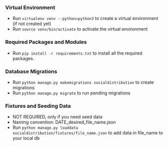 ### Virtual Environment
- Run `virtualenv venv --python=python3` to create a virtual environment (if not created yet)
- Run `source venv/bin/activate` to activate the virtual environment

### Required Packages and Modules
- Run `pip install -r requirements.txt` to install all the required packages.

### Database Migrations
- Run `python manage.py makemigrations socialdistribution` to create migrations
- Run `python manage.py migrate` to run pending migrations

### Fixtures and Seeding Data
- NOT REQUIRED, only if you need seed data
- Naming convention: DATE_desired_file_name.json
- Run `python manage.py loaddata socialdistribution/fixtures/file_name.json` to add data in file_name to your local db